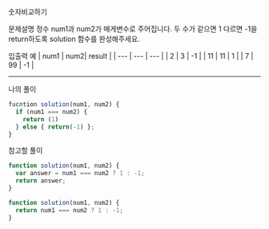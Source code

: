 숫자비교하기

문제설명
정수 num1과 num2가 매게변수로 주어집니다. 두 수가 같으면 1 다르면 -1을 return하도록 solution 함수를 완성해주세요.

입출력 예
| num1 | num2| result |
| --- | --- | --- |
| 2 | 3 | -1 |
| 11 | 11 | 1 |
| 7 | 99 | -1 |

---

나의 풀이

```javascript
fucntion solution(num1, num2) {
  if (num1 === num2) {
    return (1)
  } else { return(-1) };
}
```

참고할 풀이

```javascript
function solution(num1, num2) {
  var answer = num1 === num2 ? 1 : -1;
  return answer;
}
```

```javascript
function solution(num1, num2) {
  return num1 === num2 ? 1 : -1;
}
```
